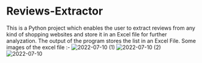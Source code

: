 # Reviews-Extractor
This is a Python project which enables the user to extract reviews from any kind of shopping websites and store it in an Excel file for further analyzation.
The output of the program stores the list in an Excel File.
Some images of the excel file :-
![2022-07-10 (1)](https://user-images.githubusercontent.com/95219453/178142617-d66fe201-eb6f-4572-929c-8c3be963d1b5.png)
![2022-07-10 (2)](https://user-images.githubusercontent.com/95219453/178142620-c1dacfcd-5b1b-4c16-83de-1e010ac2d1ce.png)
![2022-07-10](https://user-images.githubusercontent.com/95219453/178142621-5ad01030-1521-49a1-bfd6-f5773fceb185.png)
